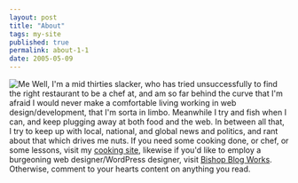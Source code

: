 ```yaml
---
layout: post
title: "About"
tags: my-site
published: true
permalink: about-1-1
date: 2005-05-09
---
```


<img class="left" src="http://www.miklb.com/blog/wp-content/uploads/2006/02/miklb.thumbnail.jpg" alt="Me" />
Well, I'm a mid thirties slacker, who has tried unsuccessfully to find the right restaurant to be a chef at, and am so far behind the curve that I'm afraid I would never make a comfortable living working in web design/development, that I'm sorta in limbo.  Meanwhile I try and fish when I can, and keep plugging away at both food and the web.  In between all that, I try to keep up with local, national, and global news and politics, and rant about that which drives me nuts.  If you need some cooking done, or chef, or some lessons, visit my <a href="http://cookingwith.miklb.com">cooking site</a>, likewise if you'd like to employ a burgeoning web designer/WordPress designer, visit <a href="http://www.bishopblogworks.com">Bishop Blog Works</a>.  Otherwise, comment to your hearts content on anything you read.
